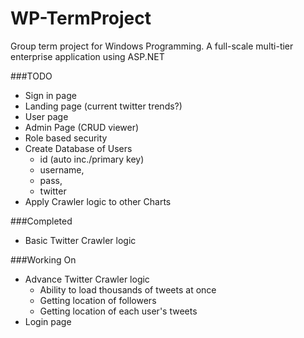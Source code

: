 # WP-TermProject
Group term project for Windows Programming. A full-scale multi-tier enterprise application using ASP.NET

###TODO
  - Sign in page
  - Landing page (current twitter trends?)
  - User page
  - Admin Page (CRUD viewer)
  - Role based security
  - Create Database of Users <br/>
      - id (auto inc./primary key) <br/>
      - username, <br/>
      - pass, <br/>
      - twitter <br/>
  - Apply Crawler logic to other Charts

###Completed
  - Basic Twitter Crawler logic

###Working On
  - Advance Twitter Crawler logic
      - Ability to load thousands of tweets at once
      - Getting location of followers
      - Getting location of each user's tweets
  - Login page
